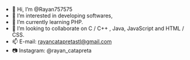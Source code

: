 - 👋 Hi, I’m @Rayan757575
- 👀 I’m interested in developing softwares,
- 🌱 I’m currently learning PHP.
- 💞️ I’m looking to collaborate on  C / C++ , Java, JavaScript and HTML / CSS.
- 📫 E-mail: rayancatapretastl@gmail.com
- 📷 Instagram: @rayan_catapreta
